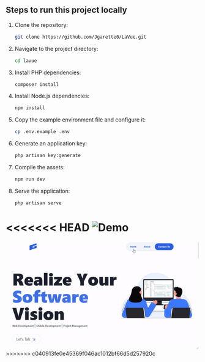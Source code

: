 ## Steps to run this project locally

1. Clone the repository:

    ```bash
    git clone https://github.com/Jgarette0/LaVue.git
    ```

2. Navigate to the project directory:

    ```bash
    cd lavue
    ```

3. Install PHP dependencies:

    ```bash
    composer install
    ```

4. Install Node.js dependencies:

    ```bash
    npm install
    ```

5. Copy the example environment file and configure it:

    ```bash
    cp .env.example .env
    ```

6. Generate an application key:

    ```bash
    php artisan key:generate
    ```

7. Compile the assets:

    ```bash
    npm run dev
    ```

8. Serve the application:

    ```bash
    php artisan serve
    ```

<<<<<<< HEAD
![Demo](public/images/u.gif)
=======
<div style="text-align: center;">
  <img src="public/images/output.gif" alt="Demo" style="border-radius: 5px;">
</div>
>>>>>>> c040913fe0e45369f046ac1012bf66d5d257920c
